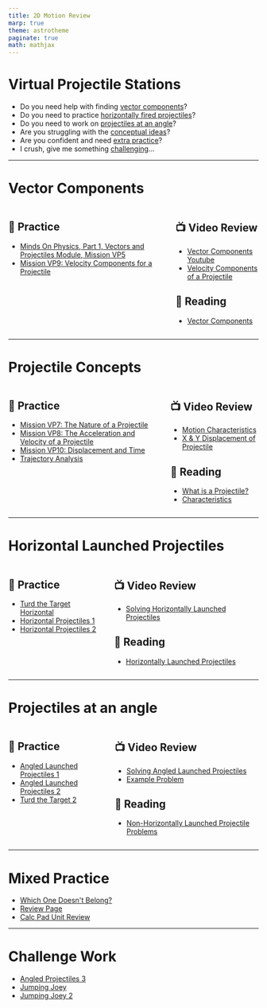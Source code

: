 ```yaml
---
title: 2D Motion Review
marp: true
theme: astrotheme
paginate: true
math: mathjax
---
```


# Virtual Projectile Stations

- Do you need help with finding [vector components](#vector-components)?
- Do you need to practice [horizontally fired projectiles](#horizontal-launched-projectiles)?
- Do you need to work on [projectiles at an angle](#projectiles-at-an-angle)?
- Are you struggling with the [conceptual ideas](#projectile-concepts)?
- Are you confident and need [extra practice](#mixed-practice)?
- I crush, give me something [challenging](#challenge-work)...


---

# Vector Components


<div class='columns'>
<div>

## 🎯 Practice 

- [Minds On Physics, Part 1, Vectors and Projectiles Module, Mission VP5](https://www.physicsclassroom.com/MOP-the-App/MOP-Part-1)
- [Mission VP9: Velocity Components for a Projectile](https://www.physicsclassroom.com/mop/Vectors-and-Projectiles/Velocity-Components-for-a-Projectile)
</div>
 
<div>

## 📺 Video Review

- [Vector Components Youtube](https://www.youtube.com/watch?v=bWbUIE1Ex-g)
- [Velocity Components of a Projectile](https://www.youtube.com/watch?v=x-K0lLkU5mk)

## 📖 Reading

- [Vector Components](https://www.physicsclassroom.com/class/vectors/Lesson-1/Vector-Components)


</div>
</div>

---

# Projectile Concepts

<div class='columns'>
<div>

## 🎯 Practice 

- [Mission VP7: The Nature of a Projectile](https://www.physicsclassroom.com/mop/Vectors-and-Projectiles/Nature-of-a-Projectile)
- [Mission VP8: The Acceleration and Velocity of a Projectile](https://www.physicsclassroom.com/mop/Vectors-and-Projectiles/Velocity-and-Acceleration-of-a-Projectile)
- [Mission VP10: Displacement and Time](https://www.physicsclassroom.com/mop/Vectors-and-Projectiles/Displacement-and-Time-for-a-Projectile)
- [Trajectory Analysis](https://www.physicsclassroom.com/calcpad/launch/CPVP11)

</div>
 
<div>

## 📺 Video Review

- [Motion Characteristics](https://youtu.be/r2xbfyeJHBw?si=IaJbHeuYiccEvhmD)
- [X & Y Displacement of Projectile](https://youtu.be/JhQgRBnVpgk?si=fmtSxiVLL_Y89Dem)

## 📖 Reading

- [What is a Projectile?](https://www.physicsclassroom.com/class/vectors/Lesson-2/What-is-a-Projectile)
- [Characteristics](https://www.physicsclassroom.com/class/vectors/Lesson-2/Characteristics-of-a-Projectile-s-Trajectory)

</div>
</div>




---

# Horizontal Launched Projectiles

<div class='columns'>
<div>

## 🎯 Practice 

- [Turd the Target Horizontal](https://www.physicsclassroom.com/Physics-Interactives/Vectors-and-Projectiles/Turd-the-Target/Turd-the-Target-Interactive)
- [Horizontal Projectiles 1](https://www.physicsclassroom.com/calcpad/launch/PBRPVP5)
- [Horizontal Projectiles 2](https://www.physicsclassroom.com/calcpad/launch/PBRPVP6)

</div>
 
<div>

## 📺 Video Review

- [Solving Horizontally Launched Projectiles](https://youtu.be/jHGFnmr_9PU?si=mn1Wsuk2hd6W6n2b)

## 📖 Reading

- [Horizontally Launched Projectiles](https://www.physicsclassroom.com/class/vectors/Lesson-2/Horizontally-Launched-Projectiles-Problem-Solving)

</div>
</div>


---

# Projectiles at an angle

<div class='columns'>
<div>

## 🎯 Practice 

- [Angled Launched Projectiles 1](https://www.physicsclassroom.com/calcpad/launch/CPVP15)
- [Angled Launched Projectiles 2](https://www.physicsclassroom.com/calcpad/launch/CPVP16)
- [Turd the Target 2](https://www.physicsclassroom.com/Physics-Interactives/Vectors-and-Projectiles/Turd-the-Target-2)

</div>
 
<div>

## 📺 Video Review

- [Solving Angled Launched Projectiles](https://youtu.be/dlf-xBkAv9w?si=4L6r4oN2YSsWKjk9)
- [Example Problem](https://youtu.be/v-tdE2xL8_o?si=eIV4F__QzfUvNDYn)

## 📖 Reading

- [Non-Horizontally Launched Projectile Problems](https://www.physicsclassroom.com/class/vectors/Lesson-2/Non-Horizontally-Launched-Projectiles-Problem-Solv)

</div>
</div>


---

# Mixed Practice 

- [Which One Doesn't Belong?](https://www.physicsclassroom.com/Concept-Builders/Vectors-and-Projectiles/Which-One-Doesnt-Belong/Concept-Builder)
- [Review Page](https://www.physicsclassroom.com/reviews/Vectors-and-Projectiles)
- [Calc Pad Unit Review](https://www.physicsclassroom.com/calcpad/launch/PBRPVP9)

---

# Challenge Work

- [Angled Projectiles 3](https://www.physicsclassroom.com/calcpad/launch/CPVP17)
- [Jumping Joey](https://www.thephysicsaviary.com/Physics/APPrograms/JumpingJoeSimple/)
- [Jumping Joey 2](https://www.thephysicsaviary.com/Physics/APPrograms/JumpingJoeCliff/)

